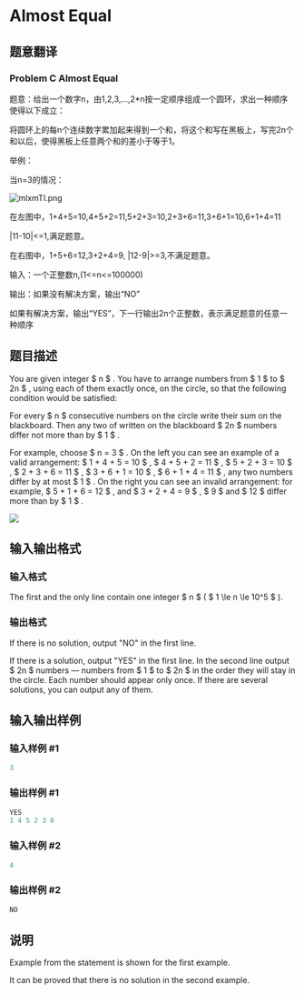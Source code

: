 # Almost Equal

## 题意翻译

### Problem C Almost Equal

题意：给出一个数字n，由1,2,3,...,2*n按一定顺序组成一个圆环，求出一种顺序使得以下成立：

将圆环上的每n个连续数字累加起来得到一个和，将这个和写在黑板上，写完2n个和以后，使得黑板上任意两个和的差小于等于1。

举例：

当n=3的情况：

![mlxmTI.png](https://s2.ax1x.com/2019/08/19/mlxmTI.png)

在左图中，1+4+5=10,4+5+2=11,5+2+3=10,2+3+6=11,3+6+1=10,6+1+4=11

|11-10|<=1,满足题意。

在右图中，1+5+6=12,3+2+4=9, |12-9|>=3,不满足题意。

输入：一个正整数n,(1<=n<=100000)

输出：如果没有解决方案，输出“NO”

​ 如果有解决方案，输出“YES”，下一行输出2n个正整数，表示满足题意的任意一种顺序

## 题目描述

You are given integer $ n $ . You have to arrange numbers from $ 1 $ to $ 2n $ , using each of them exactly once, on the circle, so that the following condition would be satisfied:

For every $ n $ consecutive numbers on the circle write their sum on the blackboard. Then any two of written on the blackboard $ 2n $ numbers differ not more than by $ 1 $ .

For example, choose $ n = 3 $ . On the left you can see an example of a valid arrangement: $ 1 + 4 + 5 = 10 $ , $ 4 + 5 + 2 = 11 $ , $ 5 + 2 + 3 = 10 $ , $ 2 + 3 + 6 = 11 $ , $ 3 + 6 + 1 = 10 $ , $ 6 + 1 + 4 = 11 $ , any two numbers differ by at most $ 1 $ . On the right you can see an invalid arrangement: for example, $ 5 + 1 + 6 = 12 $ , and $ 3 + 2 + 4 = 9 $ , $ 9 $ and $ 12 $ differ more than by $ 1 $ .

![](https://cdn.luogu.com.cn/upload/vjudge_pic/CF1205A/9cba5ca83f08157cd471ad2c4144ebafdf1f05ac.png)

## 输入输出格式

### 输入格式

The first and the only line contain one integer $ n $ ( $ 1 \le n \le 10^5 $ ).

### 输出格式

If there is no solution, output "NO" in the first line.

If there is a solution, output "YES" in the first line. In the second line output $ 2n $ numbers — numbers from $ 1 $ to $ 2n $ in the order they will stay in the circle. Each number should appear only once. If there are several solutions, you can output any of them.

## 输入输出样例

### 输入样例 #1

```cpp
3

```
### 输出样例 #1

```cpp
YES
1 4 5 2 3 6 
```


### 输入样例 #2

```cpp
4

```
### 输出样例 #2

```cpp
NO
```


## 说明

Example from the statement is shown for the first example.

It can be proved that there is no solution in the second example.


